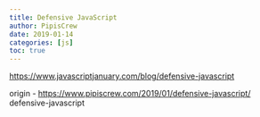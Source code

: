 ```yaml
---
title: Defensive JavaScript
author: PipisCrew
date: 2019-01-14
categories: [js]
toc: true
---
```


https://www.javascriptjanuary.com/blog/defensive-javascript

origin - https://www.pipiscrew.com/2019/01/defensive-javascript/ defensive-javascript